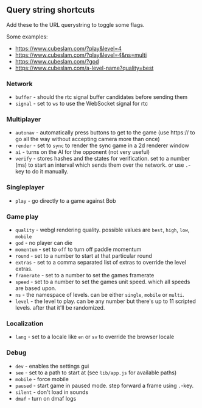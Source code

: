 ## Query string shortcuts ##

Add these to the URL querystring to toggle some flags.

Some examples:

  * https://www.cubeslam.com/?play&level=4
  * https://www.cubeslam.com/?play&level=4&ns=multi
  * https://www.cubeslam.com/?god
  * https://www.cubeslam.com/a-level-name?quality=best

### Network ###

  * `buffer` - should the rtc signal buffer candidates before sending them
  * `signal` - set to `ws` to use the WebSocket signal for rtc

### Multiplayer ###

  * `autonav` - automatically press buttons to get to the game (use https:// to go all the way without accepting camera more than once)
  * `render` - set to `sync` to render the sync game in a 2d renderer window
  * `ai` - turns on the AI for the opponent (not very useful)
  * `verify` - stores hashes and the states for verification. set to a number (ms) to start an interval which sends them over the network. or use `.`-key to do it manually.

### Singleplayer ###

  * `play` - go directly to a game against Bob

### Game play ###

  * `quality` - webgl rendering quality. possible values are `best`, `high`, `low`, `mobile`
  * `god` - no player can die
  * `momentum` - set to `off` to turn off paddle momentum
  * `round` - set to a number to start at that particular round
  * `extras` - set to a comma separated list of extras to override the level extras.
  * `framerate` - set to a number to set the games framerate
  * `speed` - set to a number to set the games unit speed. which all speeds are based upon.
  * `ns` - the namespace of levels. can be either `single`, `mobile` or `multi`.
  * `level` - the level to play. can be any number but there's up to 11 scripted levels. after that it'll be randomized.

### Localization ###

  * `lang` - set to a locale like `en` or `sv` to override the browser locale

### Debug ###

  * `dev` - enables the settings gui
  * `see` - set to a path to start at (see `lib/app.js` for available paths)
  * `mobile` - force mobile
  * `paused` - start game in paused mode. step forward a frame using `.`-key.
  * `silent` - don't load in sounds
  * `dmaf` - turn on dmaf logs